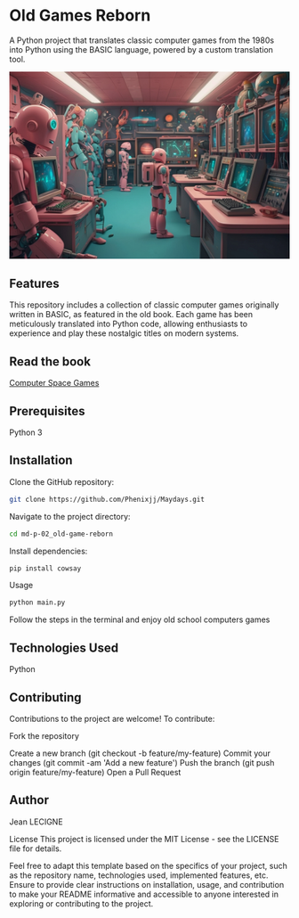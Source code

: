 # Old Games Reborn

A Python project that translates classic computer games from the 1980s into Python using the BASIC language, powered by a custom translation tool.

![retro_gaming_img](../maydays/static/img/project_img/md-p02.jpg)

## Features

This repository includes a collection of classic computer games originally written in BASIC, as featured in the old book. Each game has been meticulously translated into Python code, allowing enthusiasts to experience and play these nostalgic titles on modern systems.

## Read the book
[Computer Space Games](https://colorcomputerarchive.com/repo/Documents/Books/Computer%20Spacegames%20(1982)(Usborne%20Publishing).pdf)

## Prerequisites

Python 3

## Installation
Clone the GitHub repository:

```bash
git clone https://github.com/Phenixjj/Maydays.git
```

Navigate to the project directory:

```bash
cd md-p-02_old-game-reborn
```

Install dependencies:

```bash
pip install cowsay
```

Usage

```bash
python main.py
```

Follow the steps in the terminal and enjoy old school computers games

## Technologies Used
Python

## Contributing
Contributions to the project are welcome! To contribute:

Fork the repository

Create a new branch (git checkout -b feature/my-feature)
Commit your changes (git commit -am 'Add a new feature')
Push the branch (git push origin feature/my-feature)
Open a Pull Request

## Author
Jean LECIGNE

License
This project is licensed under the MIT License - see the LICENSE file for details.

Feel free to adapt this template based on the specifics of your project, such as the repository name, technologies used, implemented features, etc. Ensure to provide clear instructions on installation, usage, and contribution to make your README informative and accessible to anyone interested in exploring or contributing to the project.
